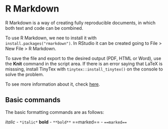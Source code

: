 # R Markdown

R Markdown is a way of creating fully reproducible documents, in which both text and code can be combined. 

To use R Markdown, we nee to install it with `install.packages("rmarkdown")`. In RStudio it can be created going to File > New File > R Markdown.

To save the file and export to the desired output (PDF, HTML or Word), use the **Knit** command in the script area. If there is an error saying that LaTeX is misssing, install TinyTex with `tinytex::install_tinytex()` on the console to solve the problem.

To see more information about it, check [here](https://rmarkdown.rstudio.com/).

## Basic commands

The basic formatting commands are as follows:

*italic* - `*italic*`
**bold** - `**bold**`
==marked== - `==marked==`
<!--stackedit_data:
eyJoaXN0b3J5IjpbMjEyOTQ4MjUxNywtMTE3ODQwNDQzMV19
-->